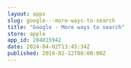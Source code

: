 ```yaml
---
layout: apps
slug: google---more-ways-to-search
title: "Google - More ways to search"
store: apple
app_id: 284815942
date: 2024-04-02T13:45:34Z
published: 2019-02-12T08:00:00Z
---
```

